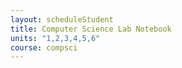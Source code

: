 ```yaml
---
layout: scheduleStudent
title: Computer Science Lab Notebook
units: "1,2,3,4,5,6"
course: compsci
---
```

